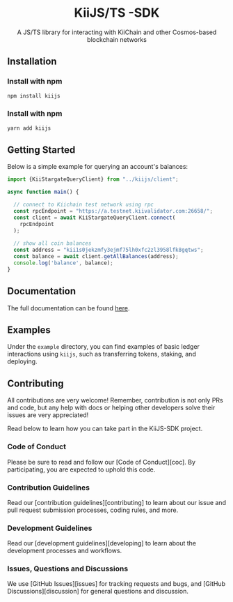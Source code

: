 <h1 align="center">
    <b>KiiJS/TS -SDK</b>
</h1>

<p align="center">
A JS/TS library for interacting with KiiChain and other Cosmos-based blockchain networks
</p>

## Installation

### Install with npm

```bash
npm install kiijs
```
### Install with npm

```bash
yarn add kiijs
```

## Getting Started

Below is a simple example for querying an account's balances:

```javascript
import {KiiStargateQueryClient} from "../kiijs/client";

async function main() {

  // connect to Kiichain test network using rpc
  const rpcEndpoint = "https://a.testnet.kiivalidator.com:26658/";
  const client = await KiiStargateQueryClient.connect(
    rpcEndpoint
  );
  
  // show all coin balances
  const address = "kii1s0jekzmfy3ejmf75lh0xfc2zl3958lfk8gqtws";
  const balance = await client.getAllBalances(address);
  console.log('balance', balance);
}
```

## Documentation

[comment]: # (TODO: Update this and other occurence with proper docs url)
The full documentation can be found [here](https://docs.kiiglobal.io/kiipy/).

## Examples

Under the `example` directory, you can find examples of basic ledger interactions using `kiijs`, such as transferring tokens, staking, and deploying.

## Contributing

All contributions are very welcome! Remember, contribution is not only PRs and code, but any help with docs or helping other developers solve their issues are very appreciated!

Read below to learn how you can take part in the KiiJS-SDK project.

### Code of Conduct

Please be sure to read and follow our [Code of Conduct][coc]. By participating, you are expected to uphold this code.

### Contribution Guidelines

Read our [contribution guidelines][contributing] to learn about our issue and pull request submission processes, coding rules, and more.

### Development Guidelines

Read our [development guidelines][developing] to learn about the development processes and workflows.

### Issues, Questions and Discussions

We use [GitHub Issues][issues] for tracking requests and bugs, and [GitHub Discussions][discussion] for general questions and discussion.
